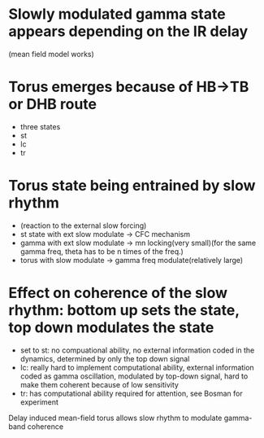# Slowly modulated gamma state appears depending on the IR delay
(mean field model works)

# Torus emerges because of HB->TB or DHB route
- three states
- st
- lc
- tr

# Torus state being entrained by slow rhythm
- (reaction to the external slow forcing)
- st state with ext slow modulate -> CFC mechanism
- gamma with ext slow modulate -> mn locking(very small)(for the same gamma freq, theta has to be n times of the freq.)
- torus with slow modulate -> gamma freq modulate(relatively large)

# Effect on coherence of the slow rhythm: bottom up sets the state, top down modulates the state
- set to st: no compuational ability, no external information coded in the dynamics, determined by only the top down signal
- lc: really hard to implement computational ability, external information coded as gamma oscillation, modulated by top-down signal, hard to make them coherent because of low sensitivity
- tr: has computational ability required for attention, see Bosman for experiment


Delay induced mean-field torus allows slow rhythm to modulate gamma-band coherence

